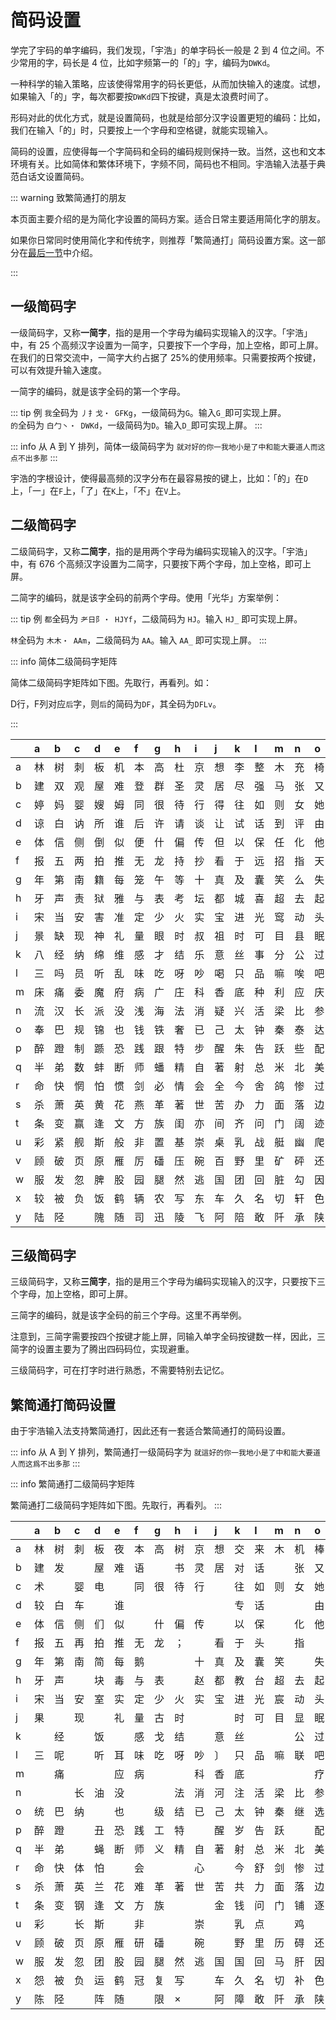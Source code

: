 <script setup>
import Chaifen from '@/chaifen/Chaifen.vue'
</script>

# 简码设置

学完了宇码的单字编码，我们发现，「宇浩」的单字码长一般是 2 到 4 位之间。不少常用的字，码长是 4 位，比如字频第一的「的」字，编码为`DWKd`。
<Chaifen char='的' :parts='[5,2,1]' />

一种科学的输入策略，应该使得常用字的码长更低，从而加快输入的速度。试想，如果输入「的」字，每次都要按`DWKd`四下按键，真是太浪费时间了。

形码对此的优化方式，就是设置简码，也就是给部分汉字设置更短的编码：比如，我们在输入「的」时，只要按上一个字母和空格键，就能实现输入。

简码的设置，应使得每一个字简码和全码的编码规则保持一致。当然，这也和文本环境有关。比如简体和繁体环境下，字频不同，简码也不相同。宇浩输入法基于典范白话文设置简码。

::: warning 致繁简通打的朋友

本页面主要介绍的是为简化字设置的简码方案。适合日常主要适用简化字的朋友。

如果你日常同时使用简化字和传统字，则推荐「繁简通打」简码设置方案。这一部分在[最后一节](#繁简通打简码设置)中介绍。

:::

## 一级简码字

一级简码字，又称**一简字**，指的是用一个字母为编码实现输入的汉字。「宇浩」中，有 25 个高频汉字设置为一简字，只要按下一个字母，加上空格，即可上屏。在我们的日常交流中，一简字大约占据了 25%的使用频率。只需要按两个按键，可以有效提升输入速度。

一简字的编码，就是该字全码的第一个字母。

::: tip 例
`我`全码为 `丿扌戈・ GFKg`，一级简码为`G`。输入`G_`即可实现上屏。  
<Chaifen char='我' :parts='[1,1,2,3]' :colors='[1,0,2,3,5,1]' />
`的`全码为 `白⼓丶・ DWKd`，一级简码为`D`。输入`D_`即可实现上屏。
:::

::: info 从 A 到 Y 排列，简体一级简码字为
`就对好的你一我地小是了中和能大要道人而这点不出多那`
:::

宇浩的字根设计，使得最高频的汉字分布在最容易按的键上，比如：「的」在`D`上，「一」在`F`上，「了」在`K`上，「不」在`V`上。

## 二级简码字

二级简码字，又称**二简字**，指的是用两个字母为编码实现输入的汉字。「宇浩」中，有 676 个高频汉字设置为二简字，只要按下两个字母，加上空格，即可上屏。

二简字的编码，就是该字全码的前两个字母。使用「光华」方案举例：

::: tip 例
`都`全码为 `耂日阝・ HJYf`，二级简码为 `HJ`。输入 `HJ_` 即可实现上屏。  
<Chaifen char='都' :parts='[4,4,2]' />

`林`全码为 `木木・ AAm`，二级简码为 `AA`。输入 `AA_` 即可实现上屏。
<Chaifen char='林' :parts='[4,4]' />
:::

::: info 简体二级简码字矩阵

简体二级简码字矩阵如下图。先取行，再看列。如：

D行，F列对应`后`字，则`后`的简码为`DF`，其全码为`DFLv`。
<Chaifen char='后' :parts='[2,1,3]' />

:::

|      | a    | b    | c    | d    | e    | f    | g    | h    | i    | j    | k    | l    | m    | n    | o    | p    | q    | r    | s    | t    | u    | v    | w    | x    | y    | z    |
| :--- | :--- | :--- | :--- | :--- | :--- | :--- | :--- | :--- | :--- | :--- | :--- | :--- | :--- | :--- | :--- | :--- | :--- | :--- | :--- | :--- | :--- | :--- | :--- | :--- | :--- | :--- |
| a    | 林   | 树   | 刺   | 板   | 机   | 本   | 高   | 杜   | 京   | 想   | 李   | 整   | 木   | 充   | 椅   | 株   | 样   | 枪   | 模   | 格   | 市   | 杯   | 击   | 栋   | 杨   |      |
| b    | 建   | 双   | 观   | 屋   | 难   | 登   | 群   | 圣   | 灵   | 居   | 尽   | 强   | 马   | 张   | 又   | 皮   | 弹   | 验   | 通   | 骇   | 引   | 颇   | 屈   | 欢   | 言   |      |
| c    | 婷   | 妈   | 婴   | 嫂   | 姆   | 同   | 很   | 待   | 行   | 得   | 往   | 如   | 则   | 女   | 她   | 露   | 赚   | 内   | 刚   | 败   | 贴   | 雨   | 购   | 彻   | 娜   |      |
| d    | 谅   | 白   | 讷   | 所   | 谁   | 后   | 许   | 请   | 谈   | 让   | 试   | 话   | 到   | 评   | 由   | 片   | 说   | 认   | 谋   | 该   | 谣   | 谓   | 调   | 向   | 帮   | 至   |
| e    | 体   | 信   | 侧   | 倒   | 似   | 便   | 什   | 偏   | 传   | 但   | 以   | 保   | 任   | 化   | 他   | 件   | 伴   | 价   | 风   | 们   | 在   | 偶   | 有   | 像   | 亿   | 𠂇    |
| f    | 报   | 五   | 两   | 拍   | 推   | 无   | 龙   | 持   | 抄   | 看   | 于   | 远   | 招   | 指   | 天   | 正   | 来   | 势   | 手   | 挤   | 摇   | 画   | 万   | 死   | 扬   |      |
| g    | 年   | 第   | 南   | 籍   | 每   | 笼   | 午   | 等   | 十   | 真   | 及   | 囊   | 笑   | 么   | 失   | 延   | 气   | 答   | 舞   | 简   | 怎   | 箅   | 筋   | 索   | 卖   | 竹   |
| h    | 牙   | 声   | 责   | 狱   | 雅   | 与   | 表   | 考   | 坛   | 都   | 城   | 喜   | 超   | 去   | 起   | 址   | 幸   | 志   | 士   | 房   | 狐   | 坏   | 静   | 壶   | 场   | 走   |
| i    | 宋   | 当   | 安   | 害   | 准   | 定   | 少   | 火   | 实   | 宝   | 进   | 光   | 窎   | 动   | 头   | 空   | 烂   | 二   | 寒   | 家   | 常   | 烦   | 烟   | 次   | 炀   |      |
| j    | 景   | 缺   | 现   | 神   | 礼   | 量   | 眼   | 时   | 叔   | 祖   | 时   | 可   | 目   | 县   | 眠   | 星   | 且   | 日   | 示   | 故   | 显   | 上   | 明   | 下   | 曰   | 早   |
| k    | 八   | 经   | 纳   | 绵   | 维   | 感   | 才   | 结   | 乐   | 意   | 丝   | 事   | 分   | 公   | 过   | 红   | 继   | 给   | 为   | 孩   | 站   | 留   | 约   | 绝   | 成   | 子   |
| l    | 三   | 吗   | 员   | 听   | 乱   | 味   | 吃   | 呀   | 吵   | 喝   | 只   | 品   | 嘛   | 唉   | 吧   | 嘴   | 虽   | 哈   | 别   | 敌   | 忠   | 口   | 叫   | 吹   | 啊   |      |
| m    | 床   | 痛   | 委   | 魔   | 府   | 病   | 广   | 庄   | 科   | 香   | 底   | 种   | 利   | 应   | 庆   | 疵   | 千   | 座   | 度   | 疼   | 店   | 重   | 乌   | 称   | 瘾   | 豸   |
| n    | 流   | 汉   | 长   | 派   | 没   | 浅   | 海   | 法   | 消   | 疑   | 兴   | 活   | 梁   | 比   | 参   | 酒   | 平   | 滑   | 水   | 游   | 浮   | 源   | 熊   | 学   | 幻   |      |
| o    | 奉   | 巴   | 规   | 锦   | 也   | 钱   | 铁   | 奢   | 已   | 己   | 太   | 钟   | 秦   | 泰   | 达   | 镖   | 夹   | 忌   | 错   | 改   | 套   | 奋   | 钥   | 民   | 锕   | 之   |
| p    | 醉   | 蹬   | 制   | 踬   | 恐   | 践   | 跟   | 特   | 步   | 醒   | 朱   | 告   | 跃   | 些   | 配   | 酷   | 蹲   | 龄   | 生   | 路   | 踩   | 项   | 先   | 西   | 邛   | 足   |
| q    | 半   | 弟   | 数   | 蚌   | 断   | 师   | 蟠   | 精   | 自   | 著   | 射   | 总   | 米   | 北   | 美   | 差   | 首   | 息   | 身   | 遂   | 普   | 兽   | 前   | 将   | 羊   |      |
| r    | 命   | 快   | 惘   | 怕   | 惯   | 剑   | 必   | 情   | 会   | 全   | 今   | 舍   | 鸽   | 惨   | 过   | 性   | 悦   | 从   | 懂   | 忙   | 个   | 怀   | 瓦   | 惭   | 忆   |      |
| s    | 杀   | 萧   | 英   | 黄   | 花   | 燕   | 革   | 著   | 世   | 苦   | 办   | 力   | 面   | 落   | 边   | 茜   | 蒋   | 茶   | 苏   | 芒   | 蓝   | 苗   | 散   | 带   | 用   |      |
| t    | 条   | 变   | 赢   | 逢   | 文   | 方   | 族   | 闺   | 亦   | 间   | 齐   | 问   | 门   | 阔   | 迹   | 铣   | 蛮   | 闪   | 务   | 放   | 处   | 备   | 望   | 阎   | 阚   |      |
| u    | 彩   | 紧   | 舰   | 斯   | 般   | 非   | 置   | 基   | 崇   | 桌   | 乳   | 战   | 艇   | 幽   | 爬   | 髭   | 其   | 虑   | 山   | 峰   | 虚   | 岸   | 期   | 爱   | 崡   | 爪   |
| v    | 顾   | 破   | 页   | 原   | 雁   | 厉   | 磻   | 压   | 碗   | 百   | 野   | 里   | 矿   | 砰   | 还   | 硒   | 碰   | 思   | 男   | 田   | 厮   | 羽   | 础   | 确   | 乭   |      |
| w    | 服   | 发   | 忽   | 脾   | 股   | 园   | 腿   | 然   | 逃   | 国   | 团   | 回   | 脏   | 勾   | 因   | 胜   | 脱   | 儿   | 胁   | 收   | 圜   | 甸   | 四   | 脆   | 月   |      |
| x    | 较   | 被   | 负   | 饭   | 鹤   | 辆   | 农   | 写   | 东   | 车   | 久   | 名   | 切   | 轩   | 色   | 鳔   | 鲜   | 轮   | 解   | 鲂   | 外   | 鱼   | 袍   | 军   | 衤   |      |
| y    | 陆   | 陉   |      | 隗   | 随   | 司   | 迅   | 陵   | 飞   | 阿   | 陪   | 敢   | 阡   | 承   | 陕   | 蛋   | 隧   | 队   | 陑   | 防   | 阽   | 陌   | 阴   | 阵   | 书   |      |

## 三级简码字

三级简码字，又称**三简字**，指的是用三个字母为编码实现输入的汉字，只要按下三个字母，加上空格，即可上屏。

三简字的编码，就是该字全码的前三个字母。这里不再举例。

注意到，三简字需要按四个按键才能上屏，同输入单字全码按键数一样，因此，三简字的设置主要为了腾出四码码位，实现避重。

三级简码字，可在打字时进行熟悉，不需要特别去记忆。

## 繁简通打简码设置

由于宇浩输入法支持繁简通打，因此还有一套适合繁简通打的简码设置。

::: info 从 A 到 Y 排列，繁简通打一级简码字为
`就這好的你一我地小是了中和能大要道人而这爲不出多那`
:::

::: info 繁简通打二级简码字矩阵

繁简通打二级简码字矩阵如下图。先取行，再看列。
:::

|      | a    | b    | c    | d    | e    | f    | g    | h    | i    | j    | k    | l    | m    | n    | o    | p    | q    | r    | s    | t    | u    | v    | w    | x    | y    | z    |
| :--- | :--- | :--- | :--- | :--- | :--- | :--- | :--- | :--- | :--- | :--- | :--- | :--- | :--- | :--- | :--- | :--- | :--- | :--- | :--- | :--- | :--- | :--- | :--- | :--- | :--- | :--- |
| a    | 林   | 树   | 刺   | 板   | 夜   | 本   | 高   | 树   | 京   | 想   | 交   | 来   | 木   | 机   | 棒   | 标   | 样   | 杂   | 模   | 格   | 市   | 里   | 击   | 枕   | 杨   |      |
| b    | 建   | 发   |      | 屋   | 难   | 语   |      | 书   | 灵   | 居   | 对   | 话   |      | 张   | 又   | 皮   | 说   | 论   |      | 该   | 引   | 谓   |      | 欢   | 言   |      |
| c    | 术   |      | 婴   | 电   |      | 同   | 很   | 待   | 行   |      | 往   | 如   | 则   | 女   | 她   | 露   | 刚   | 内   | 刚   | 败   | 贴   | 雨   | 妈   | 衡   | 娜   |      |
| d    | 较   | 白   | 车   |      | 谁   |      |      |      |      |      | 专   | 话   |      |      | 由   | 片   | 说   | 认   |      | 该   |      | 谓   |      | 向   | 帮   | 至   |
| e    | 体   | 信   | 侧   | 们   | 似   |      | 什   | 偏   | 传   |      | 以   | 保   |      | 化   | 他   | 件   | 伴   | 偷   | 风   | 们   | 在   | 优   | 有   | 像   | 亿   | 𠂇    |
| f    | 报   | 五   | 再   | 拍   | 推   | 无   | 龙   | ；   |      | 看   | 于   | 头   |      | 指   |      | 正   | 来   | 势   | 手   | 挤   | 两   | 画   | 未   | 死   | 扬   |      |
| g    | 年   | 第   | 南   | 简   | 每   | 鹅   |      |      | 十   | 真   | 及   | 囊   | 笑   |      | 失   | 延   |      | 答   | 无   | 简   | 怎   | 箅   | 筋   | 索   | 卖   | 竹   |
| h    | 牙   | 声   |      | 块   | 毒   | 与   | 表   |      | 赵   | 都   | 教   | 台   | 超   | 去   | 起   | 址   |      | 志   | 士   |      | 独   | 坏   | 青   | 坎   | 场   | 走   |
| i    | 宋   | 当   | 安   | 室   | 实   | 定   | 少   | 火   | 实   | 宝   | 进   | 光   | 宸   | 动   | 头   | 空   | 穷   | 二   |      | 家   | 常   |      | 察   |      | 炀   |      |
| j    | 果   |      | 现   |      | 礼   | 量   | 古   | 时   |      |      | 时   | 可   | 目   | 显   | 眠   | 星   | 且   | 日   | 示   | 故   | 环   | 上   |      | 下   | 曰   | 早   |
| k    |      | 经   |      | 饭   |      | 感   | 戈   | 结   |      | 意   | 丝   |      |      | 公   | 过   | 式   | 继   | 入   |      | 孩   | 站   |      |      |      | 成   | 子   |
| l    | 三   | 呢   |      | 听   | 耳   | 味   | 吃   | 呀   | 吵   | 〕   | 只   | 品   | 嘛   | 联   | 吧   | 嘴   | 虽   | 哈   |      | 敌   | 忠   | 口   |      | 吹   | 啊   |      |
| m    |      | 痛   |      |      | 应   | 病   |      |      | 科   | 香   | 底   |      |      |      | 疗   | 秽   | 千   |      | 度   | 疼   | 店   | 动   |      | 移   |      | 豸   |
| n    |      |      | 长   | 油   | 没   |      |      | 法   | 消   | 河   | 注   | 活   | 梁   | 比   | 参   | 酒   | 平   | 染   | 水   | 游   | 浮   | 源   | 没   | 学   | 幻   |      |
| o    | 统   | 巴   | 纳   |      | 也   |      | 级   | 结   | 已   | 己   | 太   | 钟   | 秦   | 继   | 选   | 红   | 夹   | 给   | 错   | 改   | 套   | 细   | 约   | 民   | 锕   | 之   |
| p    | 醉   | 蹬   |      | 丑   | 恐   | 践   | 工   | 特   |      | 醒   | 岁   | 告   | 跃   |      | 配   | 酷   | 蹲   | 龄   | 生   | 路   | 蹈   | 项   | 物   | 西   |      | 足   |
| q    | 半   | 弟   |      | 蝇   | 断   | 师   | 义   | 精   | 自   | 著   | 射   | 总   | 米   | 北   | 美   | 差   | 首   | 息   | 身   | 蜂   | 并   | 鼻   | 前   | 将   | 羊   |      |
| r    | 命   | 快   | 体   | 怕   |      | 会   |      |      | 心   |      | 今   | 舒   | 剑   | 惨   | 过   | 性   | 悦   | 从   | 懂   | 忙   | 个   | 怀   | 瓦   | 懈   | 忆   |      |
| s    | 杀   | 萧   | 英   | 兰   | 花   | 难   | 革   | 著   | 世   | 苦   | 共   | 力   | 面   | 落   | 边   | 苹   | 蒋   |      | 华   | 荒   | 菜   | 万   | 散   | 带   | 用   |      |
| t    | 条   | 变   | 钢   | 逢   | 文   | 方   | 族   |      |      | 金   | 钱   | 问   | 门   | 铺   | 逐   | 钻   | 蛮   | 于   | 错   | 放   | 处   | 备   |      | 铭   | 阚   |      |
| u    | 彩   |      | 长   | 斯   |      | 非   |      |      | 崇   |      | 乳   | 点   |      | 鸡   |      | 髭   | 其   | 悲   | 山   | 处   | 虚   | 岸   | 期   | 受   | 崡   | 爪   |
| v    | 顾   | 破   | 页   | 原   | 雁   | 研   | 磻   |      | 碗   |      | 野   | 里   | 历   | 碍   | 还   | 朱   | 碰   | 界   |      | 田   |      |      | 忧   |      | 乭   |      |
| w    | 服   | 发   | 忽   | 团   | 股   | 园   | 腿   | 然   | 逃   | 国   | 国   | 回   | 马   | 肝   | 因   | 胜   | 脱   | 儿   | 脏   | 收   | 胀   | 胶   | 四   | 脆   | 月   |      |
| x    | 怨   | 被   | 负   | 运   | 鹤   | 冠   | 复   | 写   |      | 车   | 久   | 名   | 切   | 补   | 色   | 鳔   | 欠   | 轮   | 解   | 鲂   | 外   |      | 顿   |      | 衤   |      |
| y    | 陈   | 陉   |      | 阵   | 随   |      | 限   | ×    |      | 阿   | 障   | 敢   | 阡   | 承   | 陕   | 蛋   | 队   | 除   | 陑   | 防   | 隐   | 陌   | 际   | 阵   | 书   |      |